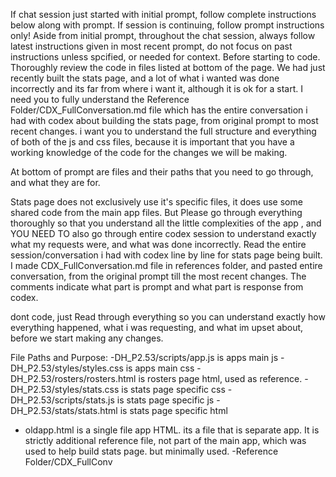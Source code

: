 If chat session just started with initial prompt, follow complete instructions below along with prompt. 
If session is continuing, follow prompt instructions only!
Aside from initial prompt, throughout the chat session, always follow latest instructions given in most recent prompt, do not focus on past instructions unless spcified, or needed for context.
Before starting to code. Thoroughly review the code in files listed at bottom of the page. We had just recently built the stats page, and a lot of what i wanted was done incorrectly and its far from where i want it, although it is ok for a start. I need you to fully understand the Reference Folder/CDX_FullConversation.md file which has the entire conversation i had with codex about building the stats page, from original prompt to most recent changes.
i want you to understand the full structure and everything of both of the js and css files, because it is important that you have a working knowledge of the code for the changes we will be making.

At bottom of prompt are files and their paths that you need to go through, and what they are for.

Stats page does not exclusively use it's specific files, it does use some shared code from the main app files. But Please go through everything thoroughly so that you understand all the little complexities of the app , and YOU NEED TO also  go through entire codex session to understand exactly what my requests were, and what was done incorrectly. 
Read the entire session/conversation i had with codex line by line for stats page being built.
 I made CDX_FullConversation.md file in references folder, and pasted entire conversation, from the original prompt till the most recent changes. The comments indicate what part is prompt and what part is response from codex.

dont code, just Read through everything so you can understand exactly how everything happened, what i was requesting, and what im upset about, before we start making any changes.

File Paths and Purpose:
-DH_P2.53/scripts/app.js is apps main js 
-DH_P2.53/styles/styles.css is apps main css
-DH_P2.53/rosters/rosters.html is rosters page html, used as reference.
-DH_P2.53/styles/stats.css is stats page specific css
-DH_P2.53/scripts/stats.js  is stats page specific js
-DH_P2.53/stats/stats.html is stats page specific html
- oldapp.html is a single file app HTML. its a file that is 
separate app. It is strictly additional reference file, not part of the main app, which was used to help build stats page. but minimally used.
-Reference Folder/CDX_FullConv
